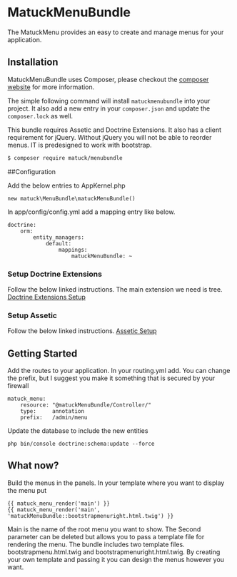 MatuckMenuBundle
================

The MatuckMenu provides an easy to create and manage menus for your application.



## Installation

MatuckMenuBundle uses Composer, please checkout the [composer website](http://getcomposer.org) for more information.

The simple following command will install `matuckmenubundle` into your project. It also add a new
entry in your `composer.json` and update the `composer.lock` as well.

This bundle requires Assetic and Doctrine Extensions.
It also has a client requirement for jQuery.  Without jQuery you will not be able to reorder menus.
IT is predesigned to work with bootstrap.

```bash
$ composer require matuck/menubundle
```
##Configuration

Add the below entries to AppKernel.php  
```
new matuck\MenuBundle\matuckMenuBundle()
```

In app/config/config.yml add a mapping entry like below.
```
doctrine:
    orm:
        entity_managers:
            default:
                mappings:
                    matuckMenuBundle: ~
```

### Setup Doctrine Extensions
Follow the below linked instructions.  The main extension we need is tree.
[Doctrine Extensions Setup](http://symfony.com/doc/current/bundles/StofDoctrineExtensionsBundle/index.html)

### Setup Assetic
Follow the below linked instructions.
[Assetic Setup](http://symfony.com/doc/current/cookbook/assetic/asset_management.html)

## Getting Started
Add the routes to your application.  In your routing.yml add.  You can change the prefix,
but I suggest you make it something that is secured by your firewall
```
matuck_menu:
    resource: "@matuckMenuBundle/Controller/"
    type:     annotation
    prefix:   /admin/menu
```

Update the database to include the new entities
```
php bin/console doctrine:schema:update --force
```

## What now?
Build the menus in the panels.  In your template where you want to display the menu put
```
{{ matuck_menu_render('main') }}
{{ matuck_menu_render('main', 'matuckMenuBundle::bootstrapmenuright.html.twig') }}
```

Main is the name of the root menu you want to show.
The Second parameter can be deleted but allows you to pass a template file for rendering the menu.
The bundle includes two template files.  bootstrapmenu.html.twig and bootstrapmenuright.html.twig.
By creating your own template and passing it you can design the menus however you want.
